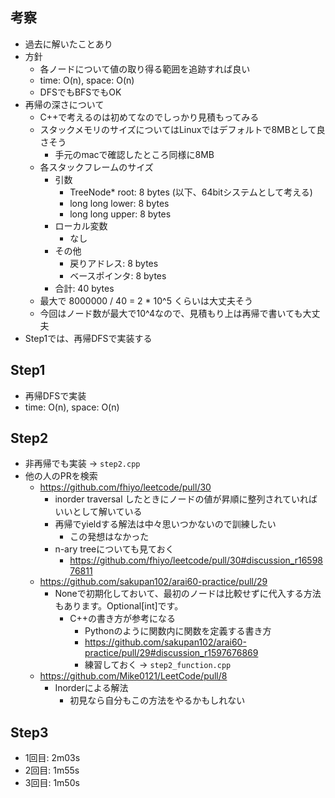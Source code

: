## 考察
- 過去に解いたことあり
- 方針
    - 各ノードについて値の取り得る範囲を追跡すれば良い
    - time: O(n), space: O(n)
    - DFSでもBFSでもOK
- 再帰の深さについて
    - C++で考えるのは初めてなのでしっかり見積もってみる
    - スタックメモリのサイズについてはLinuxではデフォルトで8MBとして良さそう
        - 手元のmacで確認したところ同様に8MB
    - 各スタックフレームのサイズ
        - 引数
            - TreeNode* root: 8 bytes (以下、64bitシステムとして考える)
            - long long lower: 8 bytes
            - long long upper: 8 bytes
        - ローカル変数
            - なし
        - その他
            - 戻りアドレス: 8 bytes
            - ベースポインタ: 8 bytes
        - 合計: 40 bytes
    - 最大で 8000000 / 40 = 2 * 10^5 くらいは大丈夫そう
    - 今回はノード数が最大で10^4なので、見積もり上は再帰で書いても大丈夫
- Step1では、再帰DFSで実装する

## Step1
- 再帰DFSで実装
- time: O(n), space: O(n)

## Step2
- 非再帰でも実装 -> `step2.cpp`
- 他の人のPRを検索
    - https://github.com/fhiyo/leetcode/pull/30
        - inorder traversal したときにノードの値が昇順に整列されていればいいとして解いている
        - 再帰でyieldする解法は中々思いつかないので訓練したい
            - この発想はなかった
        - n-ary treeについても見ておく
            - https://github.com/fhiyo/leetcode/pull/30#discussion_r1659876811
    - https://github.com/sakupan102/arai60-practice/pull/29
        - Noneで初期化しておいて、最初のノードは比較せずに代入する方法もあります。Optional[int]です。
            - C++の書き方が参考になる
                - Pythonのように関数内に関数を定義する書き方
                - https://github.com/sakupan102/arai60-practice/pull/29#discussion_r1597676869
                - 練習しておく -> `step2_function.cpp`
    - https://github.com/Mike0121/LeetCode/pull/8
        - Inorderによる解法
            - 初見なら自分もこの方法をやるかもしれない

## Step3
- 1回目: 2m03s
- 2回目: 1m55s
- 3回目: 1m50s
